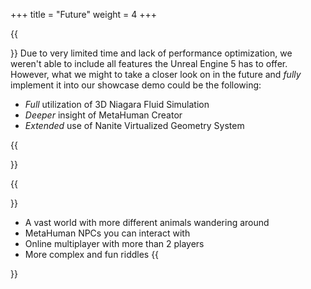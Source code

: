 +++
title = "Future"
weight = 4
+++

{{<section title="Many ideas, too little time">}}
Due to very limited time and lack of performance optimization, we weren't able to include all features the Unreal Engine 5 has to offer. However, what we might to take a closer look on in the future and <i>fully</i> implement it into our showcase demo could be the following:
* <i>Full</i> utilization of 3D Niagara Fluid Simulation<br>
* <i>Deeper</i> insight of MetaHuman Creator
* <i>Extended</i> use of Nanite Virtualized Geometry System

{{</section>}}

{{<section title="Extension possibilities of Could it be more Unreal?">}}
* A vast world with more different animals wandering around
* MetaHuman NPCs you can interact with
* Online multiplayer with more than 2 players
* More complex and fun riddles
{{</section>}}